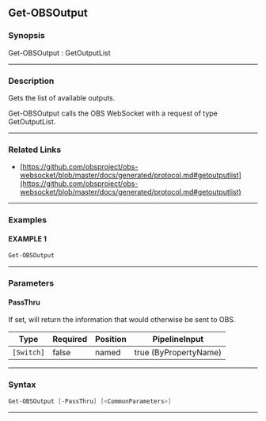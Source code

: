 Get-OBSOutput
-------------
### Synopsis
Get-OBSOutput : GetOutputList

---
### Description

Gets the list of available outputs.


Get-OBSOutput calls the OBS WebSocket with a request of type GetOutputList.

---
### Related Links
* [https://github.com/obsproject/obs-websocket/blob/master/docs/generated/protocol.md#getoutputlist](https://github.com/obsproject/obs-websocket/blob/master/docs/generated/protocol.md#getoutputlist)



---
### Examples
#### EXAMPLE 1
```PowerShell
Get-OBSOutput
```

---
### Parameters
#### **PassThru**

If set, will return the information that would otherwise be sent to OBS.






|Type      |Required|Position|PipelineInput        |
|----------|--------|--------|---------------------|
|`[Switch]`|false   |named   |true (ByPropertyName)|



---
### Syntax
```PowerShell
Get-OBSOutput [-PassThru] [<CommonParameters>]
```
---
